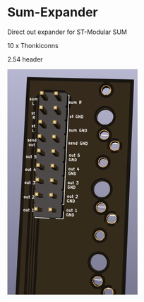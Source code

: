 # Sum-Expander
Direct out expander for ST-Modular SUM

10 x Thonkiconns

2.54 header

![](images/connection%20labels.png)
